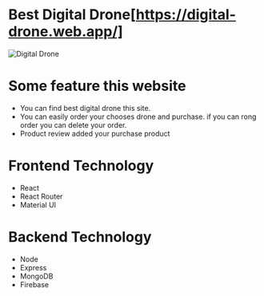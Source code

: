 # Best Digital Drone[https://digital-drone.web.app/]
![Digital Drone](https://https://i.ibb.co/pPMvg7x/Home.png)

# Some feature this website
* You can find best digital drone this site.
* You can easily order your chooses drone and purchase. if you can rong order you can delete your order.
* Product review added your purchase product

# Frontend Technology
* React
* React Router
* Material UI

# Backend Technology
* Node 
* Express
* MongoDB
* Firebase
